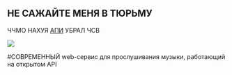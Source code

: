 ## НЕ САЖАЙТЕ МЕНЯ В ТЮРЬМУ
ЧЧМО НАХУЯ [АПИ](https://femin.onrender.com/) УБРАЛ ЧСВ 

![](https://github.com/user-attachments/assets/ad3cc5af-f50f-4f8c-973b-2f67f8cb3020)

#СОВРЕМЕННЫЙ web-сервис для прослушивания музыки, работающий на открытом API
